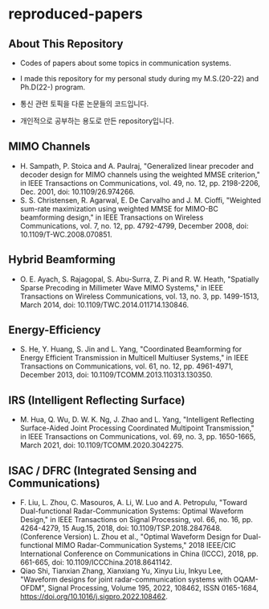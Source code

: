 # reproduced-papers

## About This Repository
- Codes of papers about some topics in communication systems.
- I made this repository for my personal study during my M.S.(20-22) and Ph.D(22-) program.

- 통신 관련 토픽을 다룬 논문들의 코드입니다.
- 개인적으로 공부하는 용도로 만든 repository입니다.

## MIMO Channels
- H. Sampath, P. Stoica and A. Paulraj, "Generalized linear precoder and decoder design for MIMO channels using the weighted MMSE criterion," in IEEE Transactions on Communications, vol. 49, no. 12, pp. 2198-2206, Dec. 2001, doi: 10.1109/26.974266.
- S. S. Christensen, R. Agarwal, E. De Carvalho and J. M. Cioffi, "Weighted sum-rate maximization using weighted MMSE for MIMO-BC beamforming design," in IEEE Transactions on Wireless Communications, vol. 7, no. 12, pp. 4792-4799, December 2008, doi: 10.1109/T-WC.2008.070851.

## Hybrid Beamforming
- O. E. Ayach, S. Rajagopal, S. Abu-Surra, Z. Pi and R. W. Heath, "Spatially Sparse Precoding in Millimeter Wave MIMO Systems," in IEEE Transactions on Wireless Communications, vol. 13, no. 3, pp. 1499-1513, March 2014, doi: 10.1109/TWC.2014.011714.130846.

## Energy-Efficiency
- S. He, Y. Huang, S. Jin and L. Yang, "Coordinated Beamforming for Energy Efficient Transmission in Multicell Multiuser Systems," in IEEE Transactions on Communications, vol. 61, no. 12, pp. 4961-4971, December 2013, doi: 10.1109/TCOMM.2013.110313.130350.

## IRS (Intelligent Reflecting Surface)
- M. Hua, Q. Wu, D. W. K. Ng, J. Zhao and L. Yang, "Intelligent Reflecting Surface-Aided Joint Processing Coordinated Multipoint Transmission," in IEEE Transactions on Communications, vol. 69, no. 3, pp. 1650-1665, March 2021, doi: 10.1109/TCOMM.2020.3042275.

## ISAC / DFRC (Integrated Sensing and Communications)
- F. Liu, L. Zhou, C. Masouros, A. Li, W. Luo and A. Petropulu, "Toward Dual-functional Radar-Communication Systems: Optimal Waveform Design," in IEEE Transactions on Signal Processing, vol. 66, no. 16, pp. 4264-4279, 15 Aug.15, 2018, doi: 10.1109/TSP.2018.2847648.
(Conference Version) L. Zhou et al., "Optimal Waveform Design for Dual-functional MIMO Radar-Communication Systems," 2018 IEEE/CIC International Conference on Communications in China (ICCC), 2018, pp. 661-665, doi: 10.1109/ICCChina.2018.8641142.
- Qiao Shi, Tianxian Zhang, Xianxiang Yu, Xinyu Liu, Inkyu Lee, "Waveform designs for joint radar-communication systems with OQAM-OFDM", Signal Processing, Volume 195, 2022, 108462, ISSN 0165-1684, https://doi.org/10.1016/j.sigpro.2022.108462.
